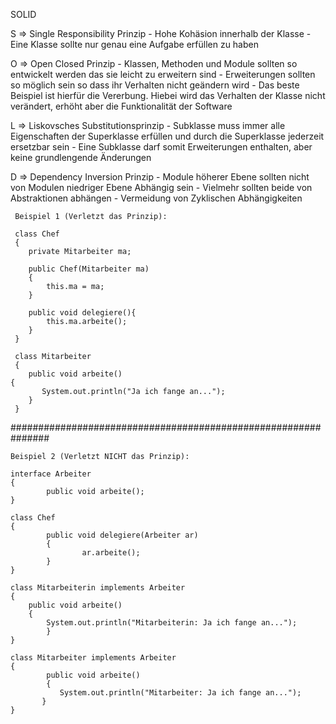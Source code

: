 SOLID

S => Single Responsibility Prinzip
     - Hohe Kohäsion innerhalb der Klasse
     - Eine Klasse sollte nur genau eine Aufgabe erfüllen zu haben
     
O => Open Closed Prinzip
     - Klassen, Methoden und Module sollten so entwickelt werden das sie leicht zu erweitern sind
     - Erweiterungen sollten so möglich sein so dass ihr Verhalten nicht geändern wird
     - Das beste Beispiel ist hierfür die Vererbung. Hiebei wird das Verhalten der Klasse nicht
       verändert, erhöht aber die Funktionalität der Software

L => Liskovsches Substitutionsprinzip
     - Subklasse muss immer alle Eigenschaften der Superklasse erfüllen und durch die Superklasse
       jederzeit ersetzbar sein
     - Eine Subklasse darf somit Erweiterungen enthalten, aber keine grundlengende Änderungen

D => Dependency Inversion Prinzip
     - Module höherer Ebene sollten nicht von Modulen niedriger Ebene Abhängig sein
     - Vielmehr sollten beide von Abstraktionen abhängen
     - Vermeidung von Zyklischen Abhängigkeiten

     Beispiel 1 (Verletzt das Prinzip):

     class Chef
     {
        private Mitarbeiter ma;
        
        public Chef(Mitarbeiter ma)
        {
            this.ma = ma;
        }
        
        public void delegiere(){
            this.ma.arbeite();
        }
     }
        
     class Mitarbeiter 
     {
    	public void arbeite()
	{
           System.out.println("Ja ich fange an...");
    	}
     }

###############################################################

	Beispiel 2 (Verletzt NICHT das Prinzip):
	
	interface Arbeiter
	{
    		public void arbeite();
	}

	class Chef
	{
        	public void delegiere(Arbeiter ar)
	        {
            		ar.arbeite();
	        }
	}
        
	class Mitarbeiterin implements Arbeiter
	{
	    public void arbeite()
	    {
        	System.out.println("Mitarbeiterin: Ja ich fange an...");
    	    }
	}

	class Mitarbeiter implements Arbeiter
	{
    		public void arbeite()
    		{
        	   System.out.println("Mitarbeiter: Ja ich fange an...");
	       }
	}
